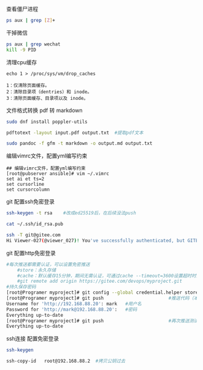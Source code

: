 查看僵尸进程

```bash
ps aux | grep [Z]+
```







干掉微信

```bash
ps aux | grep wechat
kill -9 PID
```



清理cpu缓存

```
echo 1 > /proc/sys/vm/drop_caches

1：仅清除页面缓存。
2：清除目录项（dentries）和 inode。
3：清除页面缓存、目录项以及 inode。
```



文件格式转换  pdf 转 markdown

```bash
sudo dnf install poppler-utils

pdftotext -layout input.pdf output.txt  #提取pdf文本

sudo pandoc -f gfm -t markdown -o output.md output.txt


```





编辑vimrc文件，配置yml编写约束

```
## 编辑vimrc文件，配置yml编写约束
[root@pubserver ansible]# vim ~/.vimrc
set ai et ts=2
set cursorline
set cursorcolumn
```





git  配置ssh免密登录

```bash
ssh-keygen -t rsa    #改成ed25519后，在后续没法push

cat ~/.ssh/id_rsa.pub

ssh -T git@gitee.com 
Hi Viewer-027(@viewer_027)! You've successfully authenticated, but GITEE.COM does not provide shell access.

```

git 配置http免密登录

```bash
#每次推送都需要认证，可以设置免密推送
    #store：永久存储
    #cache：默认缓存15分钟，期间无需认证，可通过cache --timeout=3600设置超时时间
    #git remote add origin https://gitee.com/devops/myproject.git
#持久保存密码
[root@Programer myproject]# git config --global credential.helper store  #永久保存密码
[root@Programer myproject]# git push                        #推送代码（本次需要认证）
Username for 'http://192.168.88.20': mark   #用户名
Password for 'http://mark@192.168.88.20':   #密码
Everything up-to-date
[root@Programer myproject]# git push                        #再次推送测试免密
Everything up-to-date
```





ssh连接  配置免密登录

```bash
ssh-keygen

ssh-copy-id   root@192.168.88.2  #拷贝公钥过去
```













